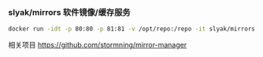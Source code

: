 ### slyak/mirrors 软件镜像/缓存服务
```bash
docker run -idt -p 80:80 -p 81:81 -v /opt/repo:/repo -it slyak/mirrors
```

相关项目
https://github.com/stormning/mirror-manager